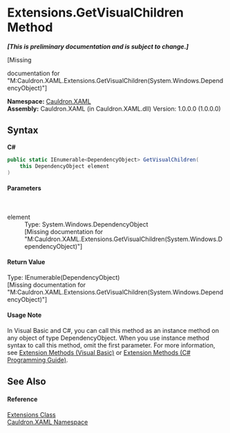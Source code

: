 # Extensions.GetVisualChildren Method 
 _**\[This is preliminary documentation and is subject to change.\]**_

\[Missing <summary> documentation for "M:Cauldron.XAML.Extensions.GetVisualChildren(System.Windows.DependencyObject)"\]

**Namespace:**&nbsp;<a href="N_Cauldron_XAML">Cauldron.XAML</a><br />**Assembly:**&nbsp;Cauldron.XAML (in Cauldron.XAML.dll) Version: 1.0.0.0 (1.0.0.0)

## Syntax

**C#**<br />
``` C#
public static IEnumerable<DependencyObject> GetVisualChildren(
	this DependencyObject element
)
```


#### Parameters
&nbsp;<dl><dt>element</dt><dd>Type: System.Windows.DependencyObject<br />\[Missing <param name="element"/> documentation for "M:Cauldron.XAML.Extensions.GetVisualChildren(System.Windows.DependencyObject)"\]</dd></dl>

#### Return Value
Type: IEnumerable(DependencyObject)<br />\[Missing <returns> documentation for "M:Cauldron.XAML.Extensions.GetVisualChildren(System.Windows.DependencyObject)"\]

#### Usage Note
In Visual Basic and C#, you can call this method as an instance method on any object of type DependencyObject. When you use instance method syntax to call this method, omit the first parameter. For more information, see <a href="http://msdn.microsoft.com/en-us/library/bb384936.aspx">Extension Methods (Visual Basic)</a> or <a href="http://msdn.microsoft.com/en-us/library/bb383977.aspx">Extension Methods (C# Programming Guide)</a>.

## See Also


#### Reference
<a href="T_Cauldron_XAML_Extensions">Extensions Class</a><br /><a href="N_Cauldron_XAML">Cauldron.XAML Namespace</a><br />